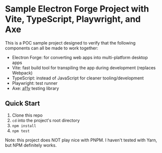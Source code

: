 # Sample Electron Forge Project with Vite, TypeScript, Playwright, and Axe

This is a POC sample project designed to verify that the following components can all be made to work together:

* Electron Forge: for converting web apps into multi-platform desktop apps
* Vite: fast build tool for transpiling the app during development (replaces Webpack)
* TypeScript: instead of JavaScript for cleaner tooling/development
* Playwright: test runner
* Axe: <abbr title="accessibility">a11y</abbr> testing library

## Quick Start

1. Clone this repo
2. `cd` into the project's root directory
3. `npm install`
4. `npm test`

Note: this project does NOT play nice with PNPM. I haven't tested with Yarn, but NPM definitely works.
